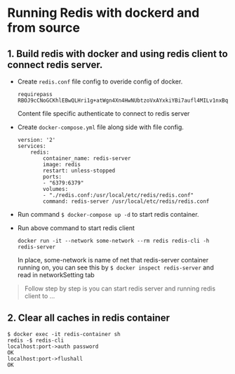 # Running Redis with dockerd and from source

## 1. Build redis with docker and using redis client to connect redis server.
- Create `redis.conf` file config to overide config of docker.
    ```
    requirepass RBOJ9cCNoGCKhlEBwQLHri1g+atWgn4Xn4HwNUbtzoVxAYxkiYBi7aufl4MILv1nxBqR4L6NNzI0X6cE
    ```
    Content file specific authenticate to connect to redis server

- Create `docker-compose.yml` file along side with file config.
    ```
    version: '2'
    services:
        redis:
            container_name: redis-server
            image: redis
            restart: unless-stopped
            ports:
            - "6379:6379"
            volumes:
            - "./redis.conf:/usr/local/etc/redis/redis.conf"
            command: redis-server /usr/local/etc/redis/redis.conf
    ```
- Run command `$ docker-compose up -d` to start redis container.

- Run above command to start redis client
    ```
    docker run -it --network some-network --rm redis redis-cli -h redis-server
    ```
    In place, some-network is name of net that redis-server container running on, you can see this by `$ docker inspect redis-server` and read in networkSetting tab

> Follow step by step is you can start redis server and running redis client to ...

## 2. Clear all caches in redis container
```
$ docker exec -it redis-container sh
redis -$ redis-cli
localhost:port->auth password
OK
localhost:port->flushall
OK
```
